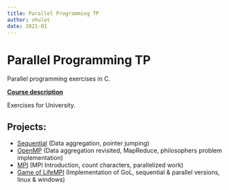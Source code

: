 ```yaml
---
title: Parallel Programming TP  
author: vhulot  
date: 2021-01
---
```


# Parallel Programming TP

Parallel programming exercises in C.

[**Course description**](https://istic.univ-rennes1.fr/ue-ppar)

Exercises for University.

## Projects:
- [Sequential](TP1) (Data aggregation, pointer jumping)
- [OpenMP](TP2)  (Data aggregation revisited, MapReduce, philosophers problem implementation)
- [MPI](TP3) (MPI Introduction, count characters, parallelized work)
- [Game of LifeMPI](TP4) (Implementation of GoL, sequential & parallel versions, linux & windows)

